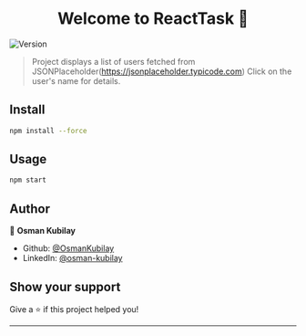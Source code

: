 <h1 align="center">Welcome to ReactTask 👋</h1>
<p>
  <img alt="Version" src="https://img.shields.io/badge/version-0.1.0-blue.svg?cacheSeconds=2592000" />
</p>

> Project displays a list of users fetched from JSONPlaceholder(https://jsonplaceholder.typicode.com)
> Click on the user's name for details.

## Install

```sh
npm install --force
```

## Usage

```sh
npm start
```

## Author

👤 **Osman Kubilay**

* Github: [@OsmanKubilay](https://github.com/OsmanKubilay)
* LinkedIn: [@osman-kubilay](https://linkedin.com/in/osman-kubilay)

## Show your support

Give a ⭐️ if this project helped you!

***
